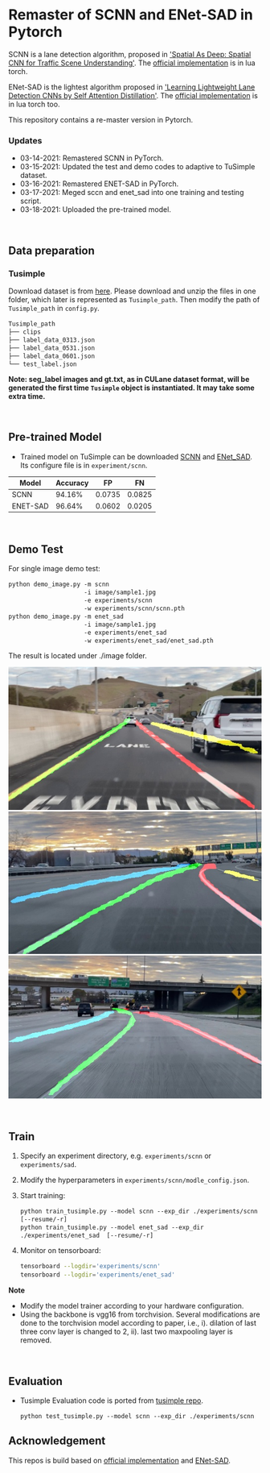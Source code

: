 # Remaster of SCNN and ENet-SAD in Pytorch

SCNN is a lane detection algorithm, proposed in ['Spatial As Deep: Spatial CNN for Traffic Scene Understanding'](https://arxiv.org/abs/1712.06080). The [official implementation](<https://github.com/XingangPan/SCNN>) is in lua torch.

ENet-SAD is the lightest algorithm proposed in ['Learning Lightweight Lane Detection CNNs by Self Attention Distillation'](https://arxiv.org/abs/1908.00821). The [official implementation](<https://github.com/cardwing/Codes-for-Lane-Detection>) is in lua torch too.

This repository contains a re-master version in Pytorch.



### Updates

- 03-14-2021: Remastered SCNN in PyTorch.
- 03-15-2021: Updated the test and demo codes to adaptive to TuSimple dataset.
- 03-16-2021: Remastered ENET-SAD in PyTorch.
- 03-17-2021: Meged sccn and enet_sad into one training and testing script.
- 03-18-2021: Uploaded the pre-trained model.

<br/>

## Data preparation

### Tusimple
Download dataset is from [here](https://github.com/TuSimple/tusimple-benchmark/issues/3). Please download and unzip the files in one folder, which later is represented as `Tusimple_path`. Then modify the path of `Tusimple_path` in `config.py`.
```
Tusimple_path
├── clips
├── label_data_0313.json
├── label_data_0531.json
├── label_data_0601.json
└── test_label.json
```

**Note:  seg\_label images and gt.txt, as in CULane dataset format,  will be generated the first time `Tusimple` object is instantiated. It may take some extra time.**


<br/>

## Pre-trained Model

* Trained model on TuSimple can be downloaded [SCNN](https://drive.google.com/file/d/1grNvmVZVq70YSWl0lnEFhntGiuQ_ag1n/view?usp=sharing) and [ENet_SAD](https://drive.google.com/open?id=1IwEenTekMt-t6Yr5WJU9_kv4d_Pegd_Q). Its configure file is in `experiment/scnn`.

|   Model  | Accuracy |   FP   |   FN   |
| -------- | -------- | ------ | ------ |
|   SCNN   |  94.16%  | 0.0735 | 0.0825 |
| ENET-SAD |  96.64%  | 0.0602 | 0.0205 |

<br/>


## Demo Test

For single image demo test:

```shell
python demo_image.py -m scnn 
                     -i image/sample1.jpg 
                     -e experiments/scnn 
                     -w experiments/scnn/scnn.pth
python demo_image.py -m enet_sad 
                     -i image/sample1.jpg 
                     -e experiments/enet_sad 
                     -w experiments/enet_sad/enet_sad.pth
```
The result is located under ./image folder.

![](image/scnn_result/sample4_result.jpg "Custom Sample 4")
![](image/scnn_result/sample7_result.jpg "Custom Sample 7")
![](image/scnn_result/sample9_result.jpg "Custom Sample 9")




<br/>

## Train 

1. Specify an experiment directory, e.g. `experiments/scnn` or `experiments/sad`. 

2. Modify the hyperparameters in `experiments/scnn/modle_config.json`.

3. Start training:

   ```shell
   python train_tusimple.py --model scnn --exp_dir ./experiments/scnn [--resume/-r]
   python train_tusimple.py --model enet_sad --exp_dir ./experiments/enet_sad  [--resume/-r]
   ```

4. Monitor on tensorboard:

   ```bash
   tensorboard --logdir='experiments/scnn'
   tensorboard --logdir='experiments/enet_sad'
   ```

**Note**


- Modify the model trainer according to your hardware configuration.
- Using the backbone is vgg16 from torchvision. Several modifications are done to the torchvision model according to paper, i.e., i). dilation of last three conv layer is changed to 2, ii). last two maxpooling layer is removed.



<br/>

## Evaluation

* Tusimple Evaluation code is ported from [tusimple repo](https://github.com/TuSimple/tusimple-benchmark/blob/master/evaluate/lane.py).

  ```Shell
  python test_tusimple.py --model scnn --exp_dir ./experiments/scnn
  ```




## Acknowledgement

This repos is build based on [official implementation](<https://github.com/XingangPan/SCNN>) and [ENet-SAD](<https://github.com/InhwanBae/ENet-SAD_Pytorch>).
